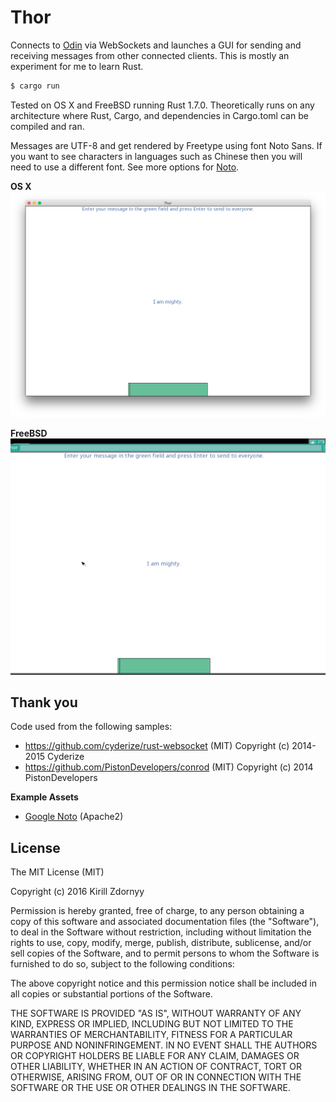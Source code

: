# Thor

Connects to [Odin](https://github.com/zkirill/odin) via WebSockets and launches a GUI for sending and receiving messages from other connected clients. This is mostly an experiment for me to learn Rust.

```sh
$ cargo run
```

Tested on OS X and FreeBSD running Rust 1.7.0. Theoretically runs on any architecture where Rust, Cargo, and dependencies in Cargo.toml can be compiled and ran.

Messages are UTF-8 and get rendered by Freetype using font Noto Sans. If you want to see characters in languages such as Chinese then you will need to use a different font. See more options for [Noto](https://www.google.com/get/noto/).

**OS X**
![OS X](https://github.com/zkirill/thor/blob/master/screenshots/osx.png)

**FreeBSD**
![FreeBSD](https://github.com/zkirill/thor/blob/master/screenshots/freebsd.png)

Thank you
---------

Code used from the following samples:

* https://github.com/cyderize/rust-websocket (MIT) Copyright (c) 2014-2015 Cyderize
* https://github.com/PistonDevelopers/conrod (MIT) Copyright (c) 2014 PistonDevelopers

**Example Assets**

- [Google Noto](https://www.google.com/get/noto/) (Apache2)

License
-------

The MIT License (MIT)

Copyright (c) 2016 Kirill Zdornyy

Permission is hereby granted, free of charge, to any person obtaining a copy
of this software and associated documentation files (the "Software"), to deal
in the Software without restriction, including without limitation the rights
to use, copy, modify, merge, publish, distribute, sublicense, and/or sell
copies of the Software, and to permit persons to whom the Software is
furnished to do so, subject to the following conditions:

The above copyright notice and this permission notice shall be included in all
copies or substantial portions of the Software.

THE SOFTWARE IS PROVIDED "AS IS", WITHOUT WARRANTY OF ANY KIND, EXPRESS OR
IMPLIED, INCLUDING BUT NOT LIMITED TO THE WARRANTIES OF MERCHANTABILITY,
FITNESS FOR A PARTICULAR PURPOSE AND NONINFRINGEMENT. IN NO EVENT SHALL THE
AUTHORS OR COPYRIGHT HOLDERS BE LIABLE FOR ANY CLAIM, DAMAGES OR OTHER
LIABILITY, WHETHER IN AN ACTION OF CONTRACT, TORT OR OTHERWISE, ARISING FROM,
OUT OF OR IN CONNECTION WITH THE SOFTWARE OR THE USE OR OTHER DEALINGS IN THE
SOFTWARE.
